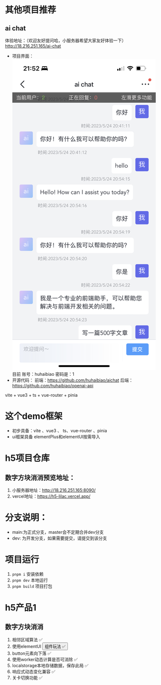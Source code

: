 <!--
 * @Author: huhaibiao 
 * @Date: 2023-04-21 22:11:20
-->

# 其他项目推荐

## ai chat
体验地址：（欢迎友好提问哈，小服务器希望大家友好体验一下）
http://18.216.251.165/ai-chat
- 项目界面：
![ai chat界面](./docs/01.jpeg)
目前 账号：huhaibiao 密码是：1
- 开源代码：
前端：https://github.com/huhaibiao/aichat
后端：https://github.com/huhaibiao/openai-api

vite + vue3 + ts + vue-router + pinia

# 这个demo框架
- 初步具备：vite 、vue3 、 ts、vue-router 、pinia
- ui框架具备 elementPlus和elementUI按需导入

# h5项目仓库

## 数字方块消消预览地址：
1. 小服务器地址：http://18.216.251.165:8090/
2. vercel地址：https://h5-lilac.vercel.app/

# 分支说明：
- main:为正式分支，master会不定期合并dev分支
- dev: 为开发分支，如果需要提交，请提交到该分支
 
# 项目运行
1. ```pnpm i``` 安装依赖
2. ``` pnpm dev ``` 本地运行
3. ``` pnpm build ``` 项目打包


# h5产品1
## 数字方块消消
1. 相邻区域算法 ✅
2. 使用elementUI <button>组件玩法 ✅
3. button元素向下落 ✅
4. 使用worker动态计算是否可消除 ✅
5. localstorage本地存储数据，保存此局 ✅
6. 响应式动态变化兼容 ✅
7. 关卡切换功能 ✅

